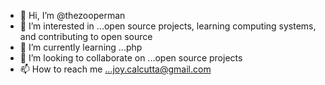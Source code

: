 - 👋 Hi, I’m @thezooperman
- 👀 I’m interested in ...open source projects, learning computing systems, and contributing to open source
- 🌱 I’m currently learning ...php
- 💞️ I’m looking to collaborate on ...open source projects
- 📫 How to reach me ...joy.calcutta@gmail.com

<!---
thezooperman/thezooperman is a ✨ special ✨ repository because its `README.md` (this file) appears on your GitHub profile.
You can click the Preview link to take a look at your changes.
--->
